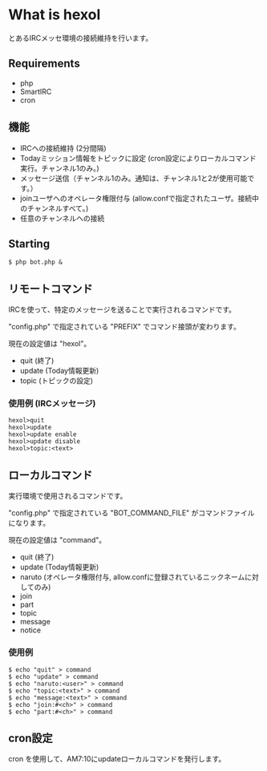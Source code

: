 # What is hexol
とあるIRCメッセ環境の接続維持を行います。

## Requirements
- php
- SmartIRC
- cron

## 機能
- IRCへの接続維持 (2分間隔)
- Todayミッション情報をトピックに設定 (cron設定によりローカルコマンド実行。チャンネル1のみ。)
- メッセージ送信（チャンネル1のみ。通知は、チャンネル1と2が使用可能です。）
- joinユーザへのオペレータ権限付与 (allow.confで指定されたユーザ。接続中のチャンネルすべて。)
- 任意のチャンネルへの接続

## Starting
    $ php bot.php &

## リモートコマンド
IRCを使って、特定のメッセージを送ることで実行されるコマンドです。

"config.php" で指定されている "PREFIX" でコマンド接頭が変わります。

現在の設定値は "hexol"。

- quit (終了)
- update (Today情報更新)
- topic (トピックの設定)

### 使用例 (IRCメッセージ)
    hexol>quit
    hexol>update
    hexol>update enable
    hexol>update disable
    hexol>topic:<text>


## ローカルコマンド
実行環境で使用されるコマンドです。

"config.php" で指定されている "BOT_COMMAND_FILE" がコマンドファイルになります。

現在の設定値は "command"。

- quit (終了)
- update (Today情報更新)
- naruto (オペレータ権限付与, allow.confに登録されているニックネームに対してのみ)
- join
- part
- topic
- message
- notice

### 使用例
    $ echo "quit" > command
    $ echo "update" > command
    $ echo "naruto:<user>" > command
    $ echo "topic:<text>" > command
    $ echo "message:<text>" > command
    $ echo "join:#<ch>" > command
    $ echo "part:#<ch>" > command


## cron設定
cron を使用して、AM7:10にupdateローカルコマンドを発行します。

